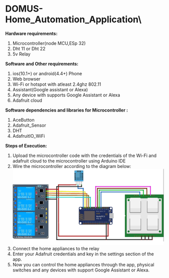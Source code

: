 # DOMUS-Home_Automation_Application\

**Hardware requirements:**
1. Microcontroller(node MCU,ESp 32)
2. Dht 11 or Dht 22
3. 5v Relay



**Software and Other requirements:**
1. ios(10.1+) or android(4.4+) Phone 
2. Web browser
3. Wi-Fi or hotspot with atleast 2.4ghz 802.11
4. Assistant(Google assistant or Alexa)
5. Any  device with supports Google Assistant or Alexa
6. Adafruit cloud

**Software dependencies and libraries for Microcontroller :**
1. AceButton
2. Adafruit_Sensor
3. DHT
4. AdafruitIO_WiFi

**Steps of Execution:**
1. Upload the microcontroller code with the credentials of the Wi-Fi and adafruit cloud to the microcontroller using Arduino IDE
2. Wire the microcontroller according to the diagram below:
![alt text](https://github.com/HAR5HA-7663/DOMUS-Home_Automation_Application/blob/main/Microcontroller_code/p1_b.jpg?raw=true)
3. Connect the home appliances to the relay
4. Enter your Adafruit credentials and key in the settings section of the app.
5. Now you can control the home appliances through the app, physical switches and any devices with support Google Assistant or Alexa.











